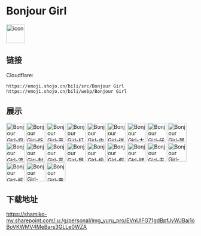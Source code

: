# Bonjour Girl
<img src="https://emoji.shojo.cn/bili/src/Bonjour Girl/icon.png" width="50" height="50" alt="icon">

## 链接
Cloudflare:
```
https://emoji.shojo.cn/bili/src/Bonjour Girl
https://emoji.shojo.cn/bili/webp/Bonjour Girl
```
## 展示
<img src="https://emoji.shojo.cn/bili/src/Bonjour Girl/Bonjour Girl-抱富.png" width="50" height="50" alt="Bonjour Girl-抱富">
<img src="https://emoji.shojo.cn/bili/src/Bonjour Girl/Bonjour Girl-吃瓜.png" width="50" height="50" alt="Bonjour Girl-吃瓜">
<img src="https://emoji.shojo.cn/bili/src/Bonjour Girl/Bonjour Girl-充能.png" width="50" height="50" alt="Bonjour Girl-充能">
<img src="https://emoji.shojo.cn/bili/src/Bonjour Girl/Bonjour Girl-打call-48.png" width="50" height="50" alt="Bonjour Girl-打call-48">
<img src="https://emoji.shojo.cn/bili/src/Bonjour Girl/Bonjour Girl-中意你-49.png" width="50" height="50" alt="Bonjour Girl-中意你-49">
<img src="https://emoji.shojo.cn/bili/src/Bonjour Girl/Bonjour Girl-得意.png" width="50" height="50" alt="Bonjour Girl-得意">
<img src="https://emoji.shojo.cn/bili/src/Bonjour Girl/Bonjour Girl-大哭.png" width="50" height="50" alt="Bonjour Girl-大哭">
<img src="https://emoji.shojo.cn/bili/src/Bonjour Girl/Bonjour Girl-仔细看.png" width="50" height="50" alt="Bonjour Girl-仔细看">
<img src="https://emoji.shojo.cn/bili/src/Bonjour Girl/Bonjour Girl-赞.png" width="50" height="50" alt="Bonjour Girl-赞">
<img src="https://emoji.shojo.cn/bili/src/Bonjour Girl/Bonjour Girl-流汗.png" width="50" height="50" alt="Bonjour Girl-流汗">
<img src="https://emoji.shojo.cn/bili/src/Bonjour Girl/Bonjour Girl-封嘴.png" width="50" height="50" alt="Bonjour Girl-封嘴">
<img src="https://emoji.shojo.cn/bili/src/Bonjour Girl/Bonjour Girl-喜欢.png" width="50" height="50" alt="Bonjour Girl-喜欢">
<img src="https://emoji.shojo.cn/bili/src/Bonjour Girl/Bonjour Girl-拜托.png" width="50" height="50" alt="Bonjour Girl-拜托">
<img src="https://emoji.shojo.cn/bili/src/Bonjour Girl/Bonjour Girl-偷看.png" width="50" height="50" alt="Bonjour Girl-偷看">
<img src="https://emoji.shojo.cn/bili/src/Bonjour Girl/Bonjour Girl-假笑.png" width="50" height="50" alt="Bonjour Girl-假笑">
<img src="https://emoji.shojo.cn/bili/src/Bonjour Girl/Bonjour Girl-疑问.png" width="50" height="50" alt="Bonjour Girl-疑问">
<img src="https://emoji.shojo.cn/bili/src/Bonjour Girl/Bonjour Girl-无语.png" width="50" height="50" alt="Bonjour Girl-无语">
<img src="https://emoji.shojo.cn/bili/src/Bonjour Girl/Bonjour Girl-Ok.png" width="50" height="50" alt="Bonjour Girl-Ok">
<img src="https://emoji.shojo.cn/bili/src/Bonjour Girl/Bonjour Girl-挖鼻孔.png" width="50" height="50" alt="Bonjour Girl-挖鼻孔">
<img src="https://emoji.shojo.cn/bili/src/Bonjour Girl/Bonjour Girl-No.png" width="50" height="50" alt="Bonjour Girl-No">
<img src="https://emoji.shojo.cn/bili/src/Bonjour Girl/Bonjour Girl-震惊.png" width="50" height="50" alt="Bonjour Girl-震惊">

## 下载地址

https://shamiko-my.sharepoint.com/:u:/g/personal/img_yuru_pro/EVnUlFG71gdBpfJyWJBaj1oBoVKWMV4MeBars3GLLe0WZA